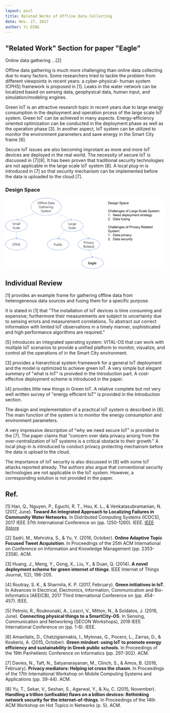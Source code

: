 ```yaml
--- 
layout: post
title: Related Works of Offline Data Collecting
date: Nov. 27, 2017
author: Yi DING
---
```


[comment]: # (Related Works of Offline Data Collecting)

## "Related Work" Section for paper "Eagle"

Online data gathering ...[2]

Offline data gathering is much more challenging than online data collecting due to many factors. Some researchers tried to tackle the problem from different viewpoints in recent years: a cyber-physical- human system (CPHS) framework is proposed in [1]. Leaks in the water network can be localized based on sensing data, geophysical data, human input, and simulation/modeling engines.

Green IoT is an attractive research topic in recent years due to large energy consumption in the deployment and operation prcess of the large scale IoT system. Green IoT can be achieved in many aspects. Energy-efficiency oriented optimization can be conducted in the deployment phase as well as the operation phase [3]. In another aspect, IoT system can be utilized to monitor the environment parameters and save energy in the Smart City frame [6].

Secure IoT issues are also becoming improtant as more and more IoT devices are deployed in the real world. The necessity of secure IoT is discussed in [7][8]. It has been proven that traditional security technologies are not applicable in the large scale IoT system [8]. A local plug-in is introduced in [7] so that security mechanism can be implemented before the data is uploaded to the cloud [7]. 

### Design Space
<p align = "center">
<img src="figures/design-space.png"  alt="design space">
</p>

## Individual Review

[1] provides an example frame for gathering offline data from heterogeneous data sources and fusing them for a specific purpose. 

It is stated in [1] that "The installation of IoT devices is time consuming and expensive; furthermore their measurements are subject to uncertainty due to sensing errors and measurement correlations. To abstract out correct information with limited IoT observations in a timely manner, sophisticated and high performance algorithms are required."

[5] introduces an integrated operating system: VITAL-OS that can work with multiple IoT scenarios to provide a unified platform to monitor, visualize, and control all the operations of in the Smart City environment.

[3] provides a hierarchical system framework for a general IoT deployment and the model is optimized to achieve green IoT. A very simple but elegant summary of "what is IoT" is proivded in the Introduction part. A cost-effective deployment scheme is introduced in the paper.

[4] provides little new things in Green IoT. A relative complete but not very well written survey of "energy efficient IoT" is provided in the Introduction section. 

The design and implementation of a practical IoT system is described in [6]. The main function of the system is to monitor the energy consumption and environment parameters.

A very impressive description of "why we need secure IoT" is provided in the [7]. The paper claims that "concern over data privacy arising from the over-centralization of IoT systems is a critical obstacle to their growth."  A local plug-in is introduced to conduct privacy protecting mechainsm before the data is upload to the cloud.

The importance of IoT security is also discussed in [8] with some IoT attacks reported already. The authors also argue that conventional security technologies are not applicable in the IoT system. However, a corresponding solution is not provided in the paper.

## Ref.
[1] Han, Q., Nguyen, P., Eguchi, R. T., Hsu, K. L., & Venkatasubramanian, N. (2017, June). **Toward An Integrated Approach to Localizing Failures in Community Water Networks**. In Distributed Computing Systems (ICDCS), 2017 IEEE 37th International Conference on (pp. 1250-1260). IEEE. 
[IEEE Xplore](http://ieeexplore.ieee.org.ezp1.lib.umn.edu/stamp/stamp.jsp?tp=&arnumber=7980065&tag=1)

[2] Sadri, M., Mehrotra, S., & Yu, Y. (2016, October). **Online Adaptive Topic Focused Tweet Acquisition**. In Proceedings of the 25th ACM International on Conference on Information and Knowledge Management (pp. 2353-2358). ACM.

[3] Huang, J., Meng, Y., Gong, X., Liu, Y., & Duan, Q. (2014). **A novel deployment scheme for green internet of things**. IEEE Internet of Things Journal, 1(2), 196-205.

[4] Routray, S. K., & Sharmila, K. P. (2017, February). **Green initiatives in IoT**. In Advances in Electrical, Electronics, Information, Communication and Bio-Informatics (AEEICB), 2017 Third International Conference on (pp. 454-457). IEEE.

[5] Petrolo, R., Roukounaki, A., Loscri, V., Mitton, N., & Soldatos, J. (2016, June). **Connecting physical things to a SmartCity-OS**. In Sensing, Communication and Networking (SECON Workshops), 2016 IEEE International Conference on (pp. 1-6). IEEE.

[6] Amaxilatis, D., Chatzigiannakis, I., Mylonas, G., Pocero, L., Zarras, D., & Koskeris, A. (2015, October). **Green mindset: using IoT to promote energy efficiency and sustainability in Greek public schools**. In Proceedings of the 19th Panhellenic Conference on Informatics (pp. 297-302). ACM.

[7] Davies, N., Taft, N., Satyanarayanan, M., Clinch, S., & Amos, B. (2016, February). **Privacy mediators: Helping iot cross the chasm**. In Proceedings of the 17th International Workshop on Mobile Computing Systems and Applications (pp. 39-44). ACM.

[8] Yu, T., Sekar, V., Seshan, S., Agarwal, Y., & Xu, C. (2015, November). **Handling a trillion (unfixable) flaws on a billion devices: Rethinking network security for the internet-of-things**. In Proceedings of the 14th ACM Workshop on Hot Topics in Networks (p. 5). ACM.